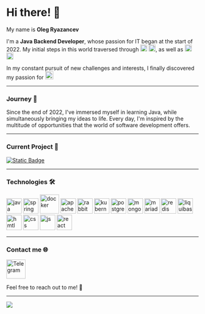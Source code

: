 # Hi there! 👋

My name is **Oleg Ryazancev**

I'm a **Java Backend Developer**, whose passion for IT began at the start of 2022.
My initial steps in this world traversed through
<img src='https://cdn.jsdelivr.net/gh/devicons/devicon@latest/icons/html5/html5-original.svg' width =18, alt="html">
<img src='https://cdn.jsdelivr.net/gh/devicons/devicon@latest/icons/css3/css3-original.svg' width =18, alt="css">,
as well as
<img src='https://cdn.jsdelivr.net/gh/devicons/devicon@latest/icons/csharp/csharp-original.svg' width =18, alt="csharp">
<img src='https://cdn.jsdelivr.net/gh/devicons/devicon@latest/icons/unity/unity-original.svg' width =18, alt="unity">

In my constant pursuit of new challenges and interests, I finally discovered
my passion
for <img src='https://cdn.jsdelivr.net/gh/devicons/devicon@latest/icons/java/java-original.svg' width =21>

<hr>

### Journey 🚀

Since the end of 2022, I've immersed myself in learning Java, while
simultaneously bringing my ideas to life. Every day, I'm inspired by the
multitude of opportunities that the world of software development offers.

<hr>

### Current Project 🔧

[![Static Badge](https://img.shields.io/badge/online--shop-p?style=for-the-badge&logo=spring&color=gray)](https://github.com/OlegRyazancev/online-shop)

<hr>

### Technologies 🛠️

<div>
<img src='https://cdn.jsdelivr.net/gh/devicons/devicon@latest/icons/java/java-original.svg' width =40, alt="java">
<img src='https://cdn.jsdelivr.net/gh/devicons/devicon@latest/icons/spring/spring-original.svg' width =40, alt="spring">
<img src='https://cdn.jsdelivr.net/gh/devicons/devicon@latest/icons/docker/docker-original.svg' width =50, alt="docker">
<img src='https://cdn.jsdelivr.net/gh/devicons/devicon@latest/icons/apachekafka/apachekafka-original.svg' width =40, alt="apachekafka">
<img src='https://cdn.jsdelivr.net/gh/devicons/devicon@latest/icons/rabbitmq/rabbitmq-original.svg' width =40, alt="rabbitmq">
<img src='https://cdn.jsdelivr.net/gh/devicons/devicon@latest/icons/kubernetes/kubernetes-original.svg' width =40, alt="kubernetes">
<img src='https://cdn.jsdelivr.net/gh/devicons/devicon@latest/icons/postgresql/postgresql-original.svg' width =40, alt="postgresql">
<img src='https://cdn.jsdelivr.net/gh/devicons/devicon@latest/icons/mongodb/mongodb-original.svg' width =40, alt="mongodb">
<img src='https://cdn.jsdelivr.net/gh/devicons/devicon@latest/icons/mariadb/mariadb-original.svg' width =40, alt="mariadb">
<img src='https://cdn.jsdelivr.net/gh/devicons/devicon@latest/icons/redis/redis-original.svg' width =40, alt="redis">
<img src='https://cdn.jsdelivr.net/gh/devicons/devicon@latest/icons/liquibase/liquibase-original.svg' width =40, alt="liquibase">

<br>

<img src='https://cdn.jsdelivr.net/gh/devicons/devicon@latest/icons/html5/html5-original.svg' width =40, alt="hmtl">
<img src='https://cdn.jsdelivr.net/gh/devicons/devicon@latest/icons/css3/css3-original.svg' width =40, alt="css">
<img src='https://cdn.jsdelivr.net/gh/devicons/devicon@latest/icons/javascript/javascript-original.svg' width =40, alt="js">
<img src='https://cdn.jsdelivr.net/gh/devicons/devicon@latest/icons/react/react-original.svg' width =40 alt="react">
</div>

<hr>

### Contact me 🌐

<a href="https://t.me/ryazaaancev"><img src="https://upload.wikimedia.org/wikipedia/commons/8/82/Telegram_logo.svg" alt="Telegram" width="50"></a>

Feel free to reach out to me! 🌟

<hr>

<a href="http://www.github.com/OlegRyazancev"><img src="https://github-readme-streak-stats.herokuapp.com/?user=OlegRyazancev&stroke=ffffff&background=22272e&ring=ef4444&fire=ef4444&currStreakNum=ffffff&currStreakLabel=ef4444&sideNums=ffffff&sideLabels=ffffff&dates=ffffff&hide_border=true" /></a>
